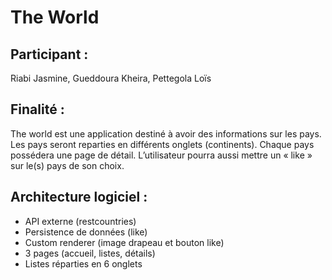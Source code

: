 # The World

## Participant : 

Riabi Jasmine, Gueddoura Kheira, Pettegola Loïs

## Finalité : 

The world est une application destiné à avoir des informations sur les pays. Les pays seront reparties en différents onglets (continents). Chaque pays possédera une page de détail. L’utilisateur pourra aussi mettre un « like » sur le(s) pays de son choix.

## Architecture logiciel :

- API externe (restcountries)
- Persistence de données (like)
- Custom renderer (image drapeau et bouton like)
- 3 pages (accueil, listes, détails)
- Listes réparties en 6 onglets


